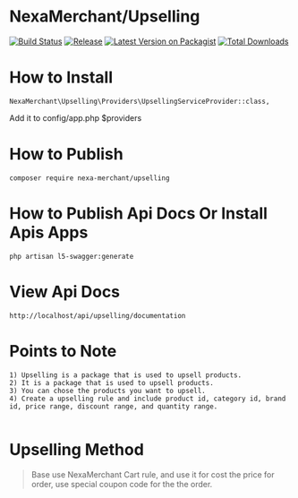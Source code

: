 # NexaMerchant/Upselling

[![Build Status](https://github.com/NexaMerchant/upselling/workflows/Laravel/badge.svg)](https://github.com/NexaMerchant/upselling)
[![Release](https://img.shields.io/github/release/NexaMerchant/upselling.svg?style=flat-square)](https://github.com/NexaMerchant/upselling/releases)
[![Latest Version on Packagist](https://img.shields.io/packagist/v/Nexa-Merchant/upselling.svg?style=flat-square)](https://packagist.org/packages/Nexa-Merchant/upselling)
[![Total Downloads](https://img.shields.io/packagist/dt/Nexa-Merchant/upselling.svg?style=flat-square)](https://packagist.org/packages/Nexa-Merchant/upselling)


# How to Install


```
NexaMerchant\Upselling\Providers\UpsellingServiceProvider::class,
```
Add it to config/app.php $providers

# How to Publish

```
composer require nexa-merchant/upselling
```

# How to Publish Api Docs Or Install Apis Apps

```
php artisan l5-swagger:generate
```

# View Api Docs

```
http://localhost/api/upselling/documentation
```

# Points to Note
```
1) Upselling is a package that is used to upsell products.
2) It is a package that is used to upsell products.
3) You can chose the products you want to upsell.
4) Create a upselling rule and include product id, category id, brand id, price range, discount range, and quantity range.


```

# Upselling Method
> Base use NexaMerchant Cart rule, and use it for cost the price for order, use special coupon code for the the order.

